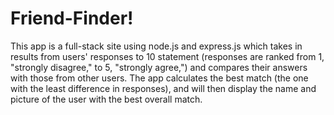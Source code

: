 # Friend-Finder!

This app is a full-stack site using node.js and express.js which takes in results from users' responses to 10 statement (responses are ranked from 1, "strongly disagree," to 5, "strongly agree,") and compares their answers with those from other users. The app calculates the best match (the one with the least difference in responses), and will then display the name and picture of the user with the best overall match.
